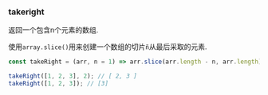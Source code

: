 ### takeright

返回一个包含n个元素的数组. 

使用`array.slice()`用来创建一个数组的切片`ñ`从最后采取的元素. 

```js
const takeRight = (arr, n = 1) => arr.slice(arr.length - n, arr.length);
```

```js
takeRight([1, 2, 3], 2); // [ 2, 3 ]
takeRight([1, 2, 3]); // [3]
```
